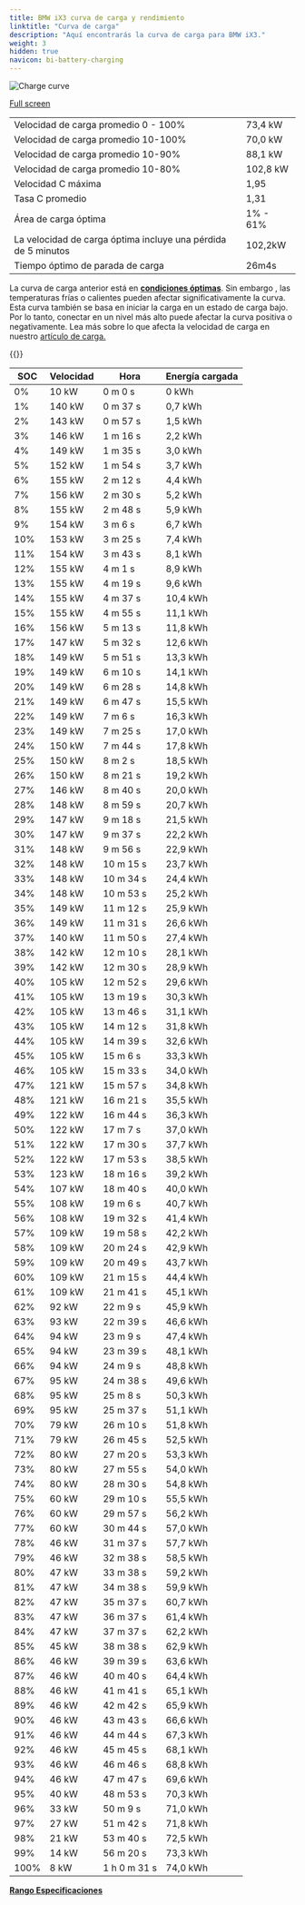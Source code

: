 ```yaml
---
title: BMW iX3 curva de carga y rendimiento
linktitle: "Curva de carga"
description: "Aquí encontrarás la curva de carga para BMW iX3."
weight: 3
hidden: true
navicon: bi-battery-charging
---
```

<!-- markdownlint-disable MD033 -->
<img src="../chargingcurve.svg" alt="Charge curve" class="img-fluid">

[Full screen](../chargingcurve.svg)


<table class="table table-striped border">
<tbody>
<tr>
<td>Velocidad de carga promedio 0 - 100%</td><td>73,4 kW</td>
</tr>
<tr>
<td>Velocidad de carga promedio 10-100%</td><td>70,0 kW</td>
</tr>
<tr>
<td>Velocidad de carga promedio 10-90%</td><td>88,1 kW</td>
</tr>
<tr>
<td>Velocidad de carga promedio 10-80%</td><td>102,8 kW</td>
</tr>
<tr>
<td>Velocidad C máxima</td><td>1,95</td>
</tr>
<tr>
<td>Tasa C promedio</td><td>1,31</td>
</tr>
<tr>
<td>Área de carga óptima</td><td>1% - 61%</td>
</tr>
<tr>
<td>La velocidad de carga óptima incluye una pérdida de 5 minutos</td><td>102,2kW</td>
</tr>
<tr>
<td>Tiempo óptimo de parada de carga</td><td>26m4s</td>
</tr>
</tbody>
</table>


La curva de carga anterior está en **[condiciones óptimas](../../../../../technology/battery/charging/#temperature)**. Sin embargo , las temperaturas frías o calientes pueden afectar significativamente la curva. Esta curva también se basa en iniciar la carga en un estado de carga bajo. Por lo tanto, conectar en un nivel más alto puede afectar la curva positiva o negativamente. Lea más sobre lo que afecta la velocidad de carga en nuestro [artículo de carga.](../../../../../tecnología/batería/carga/)


{{<evkxdisplayaddarticle />}}
<table class="table table-striped border">
<thead>
<tr><th>SOC</th><th>Velocidad</th><th>Hora</th><th>Energía cargada</th></tr>
</thead>
<tbody>
<tr>
<td>0%</td><td>10 kW</td><td> 0 m 0 s </td><td>0 kWh </td>
</tr>
<tr>
<td>1%</td><td>140 kW</td><td> 0 m 37 s </td><td>0,7 kWh </td>
</tr>
<tr>
<td>2%</td><td>143 kW</td><td> 0 m 57 s </td><td>1,5 kWh </td>
</tr>
<tr>
<td>3%</td><td>146 kW</td><td> 1 m 16 s </td><td>2,2 kWh </td>
</tr>
<tr>
<td>4%</td><td>149 kW</td><td> 1 m 35 s </td><td>3,0 kWh </td>
</tr>
<tr>
<td>5%</td><td>152 kW</td><td> 1 m 54 s </td><td>3,7 kWh </td>
</tr>
<tr>
<td>6%</td><td>155 kW</td><td> 2 m 12 s </td><td>4,4 kWh </td>
</tr>
<tr>
<td>7%</td><td>156 kW</td><td> 2 m 30 s </td><td>5,2 kWh </td>
</tr>
<tr>
<td>8%</td><td>155 kW</td><td> 2 m 48 s </td><td>5,9 kWh </td>
</tr>
<tr>
<td>9%</td><td>154 kW</td><td> 3 m 6 s </td><td>6,7 kWh </td>
</tr>
<tr>
<td>10%</td><td>153 kW</td><td> 3 m 25 s </td><td>7,4 kWh </td>
</tr>
<tr>
<td>11%</td><td>154 kW</td><td> 3 m 43 s </td><td>8,1 kWh </td>
</tr>
<tr>
<td>12%</td><td>155 kW</td><td> 4 m 1 s </td><td>8,9 kWh </td>
</tr>
<tr>
<td>13%</td><td>155 kW</td><td> 4 m 19 s </td><td>9,6 kWh </td>
</tr>
<tr>
<td>14%</td><td>155 kW</td><td> 4 m 37 s </td><td>10,4 kWh </td>
</tr>
<tr>
<td>15%</td><td>155 kW</td><td> 4 m 55 s </td><td>11,1 kWh </td>
</tr>
<tr>
<td>16%</td><td>156 kW</td><td> 5 m 13 s </td><td>11,8 kWh </td>
</tr>
<tr>
<td>17%</td><td>147 kW</td><td> 5 m 32 s </td><td>12,6 kWh </td>
</tr>
<tr>
<td>18%</td><td>149 kW</td><td> 5 m 51 s </td><td>13,3 kWh </td>
</tr>
<tr>
<td>19%</td><td>149 kW</td><td> 6 m 10 s </td><td>14,1 kWh </td>
</tr>
<tr>
<td>20%</td><td>149 kW</td><td> 6 m 28 s </td><td>14,8 kWh </td>
</tr>
<tr>
<td>21%</td><td>149 kW</td><td> 6 m 47 s </td><td>15,5 kWh </td>
</tr>
<tr>
<td>22%</td><td>149 kW</td><td> 7 m 6 s </td><td>16,3 kWh </td>
</tr>
<tr>
<td>23%</td><td>149 kW</td><td> 7 m 25 s </td><td>17,0 kWh </td>
</tr>
<tr>
<td>24%</td><td>150 kW</td><td> 7 m 44 s </td><td>17,8 kWh </td>
</tr>
<tr>
<td>25%</td><td>150 kW</td><td> 8 m 2 s </td><td>18,5 kWh </td>
</tr>
<tr>
<td>26%</td><td>150 kW</td><td> 8 m 21 s </td><td>19,2 kWh </td>
</tr>
<tr>
<td>27%</td><td>146 kW</td><td> 8 m 40 s </td><td>20,0 kWh </td>
</tr>
<tr>
<td>28%</td><td>148 kW</td><td> 8 m 59 s </td><td>20,7 kWh </td>
</tr>
<tr>
<td>29%</td><td>147 kW</td><td> 9 m 18 s </td><td>21,5 kWh </td>
</tr>
<tr>
<td>30%</td><td>147 kW</td><td> 9 m 37 s </td><td>22,2 kWh </td>
</tr>
<tr>
<td>31%</td><td>148 kW</td><td> 9 m 56 s </td><td>22,9 kWh </td>
</tr>
<tr>
<td>32%</td><td>148 kW</td><td> 10 m 15 s </td><td>23,7 kWh </td>
</tr>
<tr>
<td>33%</td><td>148 kW</td><td> 10 m 34 s </td><td>24,4 kWh </td>
</tr>
<tr>
<td>34%</td><td>148 kW</td><td> 10 m 53 s </td><td>25,2 kWh </td>
</tr>
<tr>
<td>35%</td><td>149 kW</td><td> 11 m 12 s </td><td>25,9 kWh </td>
</tr>
<tr>
<td>36%</td><td>149 kW</td><td> 11 m 31 s </td><td>26,6 kWh </td>
</tr>
<tr>
<td>37%</td><td>140 kW</td><td> 11 m 50 s </td><td>27,4 kWh </td>
</tr>
<tr>
<td>38%</td><td>142 kW</td><td> 12 m 10 s </td><td>28,1 kWh </td>
</tr>
<tr>
<td>39%</td><td>142 kW</td><td> 12 m 30 s </td><td>28,9 kWh </td>
</tr>
<tr>
<td>40%</td><td>105 kW</td><td> 12 m 52 s </td><td>29,6 kWh </td>
</tr>
<tr>
<td>41%</td><td>105 kW</td><td> 13 m 19 s </td><td>30,3 kWh </td>
</tr>
<tr>
<td>42%</td><td>105 kW</td><td> 13 m 46 s </td><td>31,1 kWh </td>
</tr>
<tr>
<td>43%</td><td>105 kW</td><td> 14 m 12 s </td><td>31,8 kWh </td>
</tr>
<tr>
<td>44%</td><td>105 kW</td><td> 14 m 39 s </td><td>32,6 kWh </td>
</tr>
<tr>
<td>45%</td><td>105 kW</td><td> 15 m 6 s </td><td>33,3 kWh </td>
</tr>
<tr>
<td>46%</td><td>105 kW</td><td> 15 m 33 s </td><td>34,0 kWh </td>
</tr>
<tr>
<td>47%</td><td>121 kW</td><td> 15 m 57 s </td><td>34,8 kWh </td>
</tr>
<tr>
<td>48%</td><td>121 kW</td><td> 16 m 21 s </td><td>35,5 kWh </td>
</tr>
<tr>
<td>49%</td><td>122 kW</td><td> 16 m 44 s </td><td>36,3 kWh </td>
</tr>
<tr>
<td>50%</td><td>122 kW</td><td> 17 m 7 s </td><td>37,0 kWh </td>
</tr>
<tr>
<td>51%</td><td>122 kW</td><td> 17 m 30 s </td><td>37,7 kWh </td>
</tr>
<tr>
<td>52%</td><td>122 kW</td><td> 17 m 53 s </td><td>38,5 kWh </td>
</tr>
<tr>
<td>53%</td><td>123 kW</td><td> 18 m 16 s </td><td>39,2 kWh </td>
</tr>
<tr>
<td>54%</td><td>107 kW</td><td> 18 m 40 s </td><td>40,0 kWh </td>
</tr>
<tr>
<td>55%</td><td>108 kW</td><td> 19 m 6 s </td><td>40,7 kWh </td>
</tr>
<tr>
<td>56%</td><td>108 kW</td><td> 19 m 32 s </td><td>41,4 kWh </td>
</tr>
<tr>
<td>57%</td><td>109 kW</td><td> 19 m 58 s </td><td>42,2 kWh </td>
</tr>
<tr>
<td>58%</td><td>109 kW</td><td> 20 m 24 s </td><td>42,9 kWh </td>
</tr>
<tr>
<td>59%</td><td>109 kW</td><td> 20 m 49 s </td><td>43,7 kWh </td>
</tr>
<tr>
<td>60%</td><td>109 kW</td><td> 21 m 15 s </td><td>44,4 kWh </td>
</tr>
<tr>
<td>61%</td><td>109 kW</td><td> 21 m 41 s </td><td>45,1 kWh </td>
</tr>
<tr>
<td>62%</td><td>92 kW</td><td> 22 m 9 s </td><td>45,9 kWh </td>
</tr>
<tr>
<td>63%</td><td>93 kW</td><td> 22 m 39 s </td><td>46,6 kWh </td>
</tr>
<tr>
<td>64%</td><td>94 kW</td><td> 23 m 9 s </td><td>47,4 kWh </td>
</tr>
<tr>
<td>65%</td><td>94 kW</td><td> 23 m 39 s </td><td>48,1 kWh </td>
</tr>
<tr>
<td>66%</td><td>94 kW</td><td> 24 m 9 s </td><td>48,8 kWh </td>
</tr>
<tr>
<td>67%</td><td>95 kW</td><td> 24 m 38 s </td><td>49,6 kWh </td>
</tr>
<tr>
<td>68%</td><td>95 kW</td><td> 25 m 8 s </td><td>50,3 kWh </td>
</tr>
<tr>
<td>69%</td><td>95 kW</td><td> 25 m 37 s </td><td>51,1 kWh </td>
</tr>
<tr>
<td>70%</td><td>79 kW</td><td> 26 m 10 s </td><td>51,8 kWh </td>
</tr>
<tr>
<td>71%</td><td>79 kW</td><td> 26 m 45 s </td><td>52,5 kWh </td>
</tr>
<tr>
<td>72%</td><td>80 kW</td><td> 27 m 20 s </td><td>53,3 kWh </td>
</tr>
<tr>
<td>73%</td><td>80 kW</td><td> 27 m 55 s </td><td>54,0 kWh </td>
</tr>
<tr>
<td>74%</td><td>80 kW</td><td> 28 m 30 s </td><td>54,8 kWh </td>
</tr>
<tr>
<td>75%</td><td>60 kW</td><td> 29 m 10 s </td><td>55,5 kWh </td>
</tr>
<tr>
<td>76%</td><td>60 kW</td><td> 29 m 57 s </td><td>56,2 kWh </td>
</tr>
<tr>
<td>77%</td><td>60 kW</td><td> 30 m 44 s </td><td>57,0 kWh </td>
</tr>
<tr>
<td>78%</td><td>46 kW</td><td> 31 m 37 s </td><td>57,7 kWh </td>
</tr>
<tr>
<td>79%</td><td>46 kW</td><td> 32 m 38 s </td><td>58,5 kWh </td>
</tr>
<tr>
<td>80%</td><td>47 kW</td><td> 33 m 38 s </td><td>59,2 kWh </td>
</tr>
<tr>
<td>81%</td><td>47 kW</td><td> 34 m 38 s </td><td>59,9 kWh </td>
</tr>
<tr>
<td>82%</td><td>47 kW</td><td> 35 m 37 s </td><td>60,7 kWh </td>
</tr>
<tr>
<td>83%</td><td>47 kW</td><td> 36 m 37 s </td><td>61,4 kWh </td>
</tr>
<tr>
<td>84%</td><td>47 kW</td><td> 37 m 37 s </td><td>62,2 kWh </td>
</tr>
<tr>
<td>85%</td><td>45 kW</td><td> 38 m 38 s </td><td>62,9 kWh </td>
</tr>
<tr>
<td>86%</td><td>46 kW</td><td> 39 m 39 s </td><td>63,6 kWh </td>
</tr>
<tr>
<td>87%</td><td>46 kW</td><td> 40 m 40 s </td><td>64,4 kWh </td>
</tr>
<tr>
<td>88%</td><td>46 kW</td><td> 41 m 41 s </td><td>65,1 kWh </td>
</tr>
<tr>
<td>89%</td><td>46 kW</td><td> 42 m 42 s </td><td>65,9 kWh </td>
</tr>
<tr>
<td>90%</td><td>46 kW</td><td> 43 m 43 s </td><td>66,6 kWh </td>
</tr>
<tr>
<td>91%</td><td>46 kW</td><td> 44 m 44 s </td><td>67,3 kWh </td>
</tr>
<tr>
<td>92%</td><td>46 kW</td><td> 45 m 45 s </td><td>68,1 kWh </td>
</tr>
<tr>
<td>93%</td><td>46 kW</td><td> 46 m 46 s </td><td>68,8 kWh </td>
</tr>
<tr>
<td>94%</td><td>46 kW</td><td> 47 m 47 s </td><td>69,6 kWh </td>
</tr>
<tr>
<td>95%</td><td>40 kW</td><td> 48 m 53 s </td><td>70,3 kWh </td>
</tr>
<tr>
<td>96%</td><td>33 kW</td><td> 50 m 9 s </td><td>71,0 kWh </td>
</tr>
<tr>
<td>97%</td><td>27 kW</td><td> 51 m 42 s </td><td>71,8 kWh </td>
</tr>
<tr>
<td>98%</td><td>21 kW</td><td> 53 m 40 s </td><td>72,5 kWh </td>
</tr>
<tr>
<td>99%</td><td>14 kW</td><td> 56 m 20 s </td><td>73,3 kWh </td>
</tr>
<tr>
<td>100%</td><td>8 kW</td><td>1 h 0 m 31 s </td><td>74,0 kWh </td>
</tr>
</tbody>
</table>

<div class="mt-3 mb-3">
<a href="../rangeandconsumption/" class="text-decoration-none text-black">
<strong><i class="bi-arrow-left"></i> Rango </strong>
</a>
<a href="../specifications/" class="text-decoration-none text-black float-end">
<strong>Especificaciones <i class="bi-arrow-right"></i></strong>
</a>
</div>
